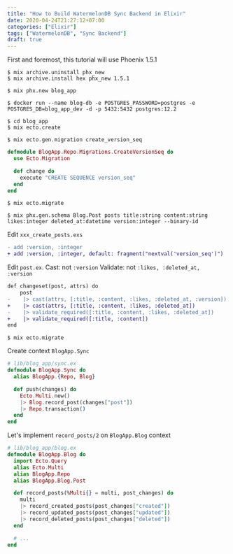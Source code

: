```yaml
---
title: "How to Build WatermelonDB Sync Backend in Elixir"
date: 2020-04-24T21:27:12+07:00
categories: ["Elixir"]
tags: ["WatermelonDB", "Sync Backend"]
draft: true
---
```


First and foremost, this tutorial will use Phoenix 1.5.1

```shell
$ mix archive.uninstall phx_new
$ mix archive.install hex phx_new 1.5.1
```

```shell
$ mix phx.new blog_app
```

```shell
$ docker run --name blog-db -e POSTGRES_PASSWORD=postgres -e POSTGRES_DB=blog_app_dev -d -p 5432:5432 postgres:12.2
```

```shell
$ cd blog_app
$ mix ecto.create
```

```shell
$ mix ecto.gen.migration create_version_seq
```

```elixir
defmodule BlogApp.Repo.Migrations.CreateVersionSeq do
  use Ecto.Migration

  def change do
    execute "CREATE SEQUENCE version_seq"
  end
end
```

```shell
$ mix ecto.migrate
```

```shell
$ mix phx.gen.schema Blog.Post posts title:string content:string likes:integer deleted_at:datetime version:integer --binary-id
```

Edit `xxx_create_posts.exs`

```diff
- add :version, :integer
+ add :version, :integer, default: fragment("nextval('version_seq')")
```

Edit `post.ex`.
Cast: not `:version`
Validate: not `:likes, :deleted_at, :version`

```diff
def changeset(post, attrs) do
    post
-    |> cast(attrs, [:title, :content, :likes, :deleted_at, :version])
+    |> cast(attrs, [:title, :content, :likes, :deleted_at])
-    |> validate_required([:title, :content, :likes, :deleted_at])
+    |> validate_required([:title, :content])
end
```

```shell
$ mix ecto.migrate
```

Create context `BlogApp.Sync`

```elixir
# lib/blog_app/sync.ex
defmodule BlogApp.Sync do
  alias BlogApp.{Repo, Blog}

  def push(changes) do
    Ecto.Multi.new()
    |> Blog.record_post(changes["post"])
    |> Repo.transaction()
  end
end
```

Let's implement `record_posts/2` on `BlogApp.Blog` context

```elixir
# lib/blog_app/blog.ex
defmodule BlogApp.Blog do
  import Ecto.Query
  alias Ecto.Multi
  alias BlogApp.Repo
  alias BlogApp.Blog.Post

  def record_posts(%Multi{} = multi, post_changes) do
    multi
    |> record_created_posts(post_changes["created"])
    |> record_updated_posts(post_changes["updated"])
    |> record_deleted_posts(post_changes["deleted"])
  end

  # ...
end
```
